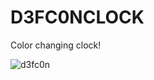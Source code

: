 # D3FC0NCLOCK
Color changing clock!

![d3fc0n](https://user-images.githubusercontent.com/10094886/184508173-83be6444-5ec7-4fee-a1e3-167d1994c507.png)
